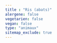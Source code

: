 ```yaml
---
title : "Ris (abats)"
alergene: false
vegetarien: false
vegan: false
type: "animaux"
sitemap_exclude: true
--- 
```

